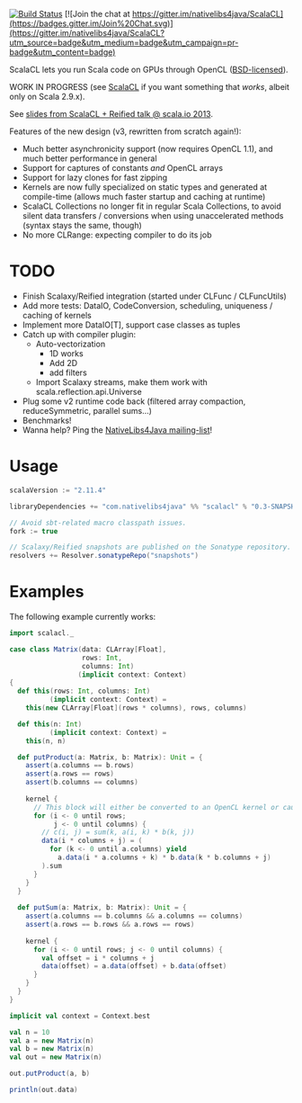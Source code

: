 [![Build Status](https://travis-ci.org/nativelibs4java/ScalaCL.svg?branch=master)](https://travis-ci.org/nativelibs4java/ScalaCL) [![Join the chat at https://gitter.im/nativelibs4java/ScalaCL](https://badges.gitter.im/Join%20Chat.svg)](https://gitter.im/nativelibs4java/ScalaCL?utm_source=badge&utm_medium=badge&utm_campaign=pr-badge&utm_content=badge) 

ScalaCL lets you run Scala code on GPUs through OpenCL ([BSD-licensed](./LICENSE)).

WORK IN PROGRESS (see [ScalaCL](https://code.google.com/p/scalacl/) if you want something that _works_, albeit only on Scala 2.9.x).

See [slides from ScalaCL + Reified talk @ scala.io 2013](https://docs.google.com/presentation/d/1R61HTC6HMzmv7y6UqCSmVhy7kNk04l9cDg2vYHECZ98/edit#slide=id.g243771a0_0396).

Features of the new design (v3, rewritten from scratch again!):
- Much better asynchronicity support (now requires OpenCL 1.1), and much better performance in general
- Support for captures of constants *and* OpenCL arrays
- Support for lazy clones for fast zipping
- Kernels are now fully specialized on static types and generated at compile-time (allows much faster startup and caching at runtime)
- ScalaCL Collections no longer fit in regular Scala Collections, to avoid silent data transfers / conversions when using unaccelerated methods (syntax stays the same, though)
- No more CLRange: expecting compiler to do its job

# TODO

- Finish Scalaxy/Reified integration (started under CLFunc / CLFuncUtils)
- Add more tests: DataIO, CodeConversion, scheduling, uniqueness / caching of kernels
- Implement more DataIO[T], support case classes as tuples
- Catch up with compiler plugin:
  - Auto-vectorization
     - 1D works
     - Add 2D
     - add filters
  - Import Scalaxy streams, make them work with scala.reflection.api.Universe
- Plug some v2 runtime code back (filtered array compaction, reduceSymmetric, parallel sums...)
- Benchmarks!
- Wanna help? Ping the [NativeLibs4Java mailing-list](https://groups.google.com/forum/#!forum/nativelibs4java)!

# Usage

```scala
scalaVersion := "2.11.4"

libraryDependencies += "com.nativelibs4java" %% "scalacl" % "0.3-SNAPSHOT"

// Avoid sbt-related macro classpath issues.
fork := true

// Scalaxy/Reified snapshots are published on the Sonatype repository.
resolvers += Resolver.sonatypeRepo("snapshots")
```


# Examples

The following example currently works:

```scala
import scalacl._

case class Matrix(data: CLArray[Float],
                  rows: Int,
                  columns: Int)
                 (implicit context: Context)
{
  def this(rows: Int, columns: Int)
          (implicit context: Context) =
    this(new CLArray[Float](rows * columns), rows, columns)

  def this(n: Int)
          (implicit context: Context) =
    this(n, n)

  def putProduct(a: Matrix, b: Matrix): Unit = {
    assert(a.columns == b.rows)
    assert(a.rows == rows)
    assert(b.columns == columns)
    
    kernel {
      // This block will either be converted to an OpenCL kernel or cause compilation error
      for (i <- 0 until rows;
           j <- 0 until columns) {
        // c(i, j) = sum(k, a(i, k) * b(k, j))
        data(i * columns + j) = (
          for (k <- 0 until a.columns) yield
            a.data(i * a.columns + k) * b.data(k * b.columns + j)
        ).sum
      }
    }
  }
  
  def putSum(a: Matrix, b: Matrix): Unit = {
    assert(a.columns == b.columns && a.columns == columns)
    assert(a.rows == b.rows && a.rows == rows)
    
    kernel {
      for (i <- 0 until rows; j <- 0 until columns) {
      	val offset = i * columns + j
        data(offset) = a.data(offset) + b.data(offset)
      }
    }
  }
}

implicit val context = Context.best

val n = 10
val a = new Matrix(n)
val b = new Matrix(n)
val out = new Matrix(n)

out.putProduct(a, b)

println(out.data)
```
